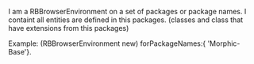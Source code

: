 I am a RBBrowserEnvironment on a set of packages or package names.
I containt all entities are defined in this packages.
(classes and class that have extensions from this packages)

Example:
(RBBrowserEnvironment new) forPackageNames:{ 'Morphic-Base'}.